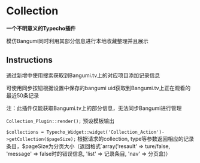 # Collection

**一个不明意义的Typecho插件**

模仿Bangumi同时利用其部分信息进行本地收藏整理并且展示

## Instructions

通过新增中使用搜索获取到Bangumi.tv上的对应项目添加记录信息

可使用同步按钮根据设置中保存的bangumi uid获取到Bangumi.tv上正在观看的最近50条记录

注：此插件仅能获取Bangumi.tv上的部分信息，无法同步Bangumi进行管理

`Collection_Plugin::render();` 预设模板输出

`$collections = Typecho_Widget::widget('Collection_Action')->getCollection($pageSize);` 根据请求的collection, type等参数返回相应的记录条目，$pageSize为分页大小（返回格式`array('resault' => ture/false, 'message' => false时的错误信息, 'list' => 记录条目, 'nav' => 分页盒)）